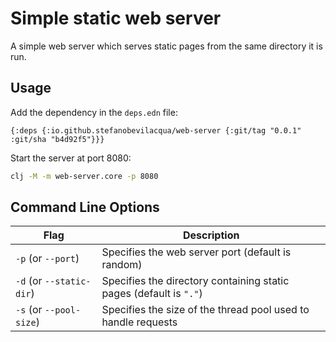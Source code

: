# Simple static web server #

A simple web server which serves static pages from the same directory it is run.

## Usage ##

Add the dependency in the `deps.edn` file:

```edn
{:deps {:io.github.stefanobevilacqua/web-server {:git/tag "0.0.1" :git/sha "b4d92f5"}}}
```

Start the server at port 8080:

```bash
clj -M -m web-server.core -p 8080
```

## Command Line Options ##

| Flag                     | Description                                                        |
|--------------------------|--------------------------------------------------------------------|
| `-p` (or `--port`)       | Specifies the web server port (default is random)                  |
| `-d` (or `--static-dir`) | Specifies the directory containing static pages (default is `"."`) |
| `-s` (or `--pool-size`)  | Specifies the size of the thread pool used to handle requests      |


